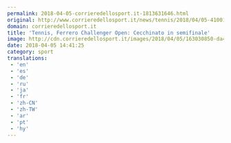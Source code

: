 ```yaml
---
permalink: 2018-04-05-corrieredellosport.it-1813631646.html
original: http://www.corrieredellosport.it/news/tennis/2018/04/05-41001163/tennis_ferrero_challenger_open_cecchinato_insemifinale/
domain: corrieredellosport.it
title: 'Tennis, Ferrero Challenger Open: Cecchinato in semifinale'
image: http://cdn.corrieredellosport.it/images/2018/04/05/163030850-da485bd0-4977-47b1-a100-6e27374bb3a8.jpg
date: 2018-04-05 14:41:25
category: sport
translations: 
 - 'en'
 - 'es'
 - 'de'
 - 'ru'
 - 'ja'
 - 'fr'
 - 'zh-CN'
 - 'zh-TW'
 - 'ar'
 - 'pt'
 - 'hy'
---
```


